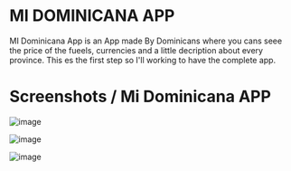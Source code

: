 # MI DOMINICANA APP

MI Dominicana App is an App made By Dominicans where you cans seee the price of the fueels, currencies and a little decription about every province. This es the first step so I'll working to have the complete app.

# Screenshots / Mi Dominicana APP


![image](https://user-images.githubusercontent.com/48601671/135704235-8c94a053-b04f-4d18-92f7-79527350e13e.png)

![image](https://user-images.githubusercontent.com/48601671/135704240-2c9d2098-0dce-411f-9073-c69092d69442.png)

![image](https://user-images.githubusercontent.com/48601671/135704245-f30289d5-28f2-4fd5-aa3b-8623a7998a9b.png)